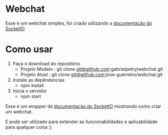 # Webchat
Esse é um webchat simples, foi criado utilizando a [documentação do SocketIO](https://socket.io/get-started/chat)

# Como usar
1. Faça o download do repositório    
    - Projeto Modelo : git clone git@github.com:gabrielpetry/webchat.git
    - Projeto Atual  : git clone git@github.com:jose-guerreiro/webchat.git
2. Instale as depêndencias
    - npm install
3. Inicia o servidor
    - npm start

Esse é um wrapper da [documentação do SocketIO](https://socket.io/get-started/chat) mostrando como criar um webchat.

E pode ser utilizado para extender as funcionabilidades e aplicabilidade para qualquer coisa :) 

